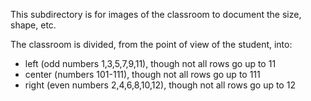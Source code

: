 This subdirectory is for images of the classroom to document the size, shape, etc.

The classroom is divided, from the point of view of the student, into:

* left (odd numbers 1,3,5,7,9,11), though not all rows go up to 11
* center (numbers 101-111), though not all rows go up to 111
* right (even numbers 2,4,6,8,10,12), though not all rows go up to 12

